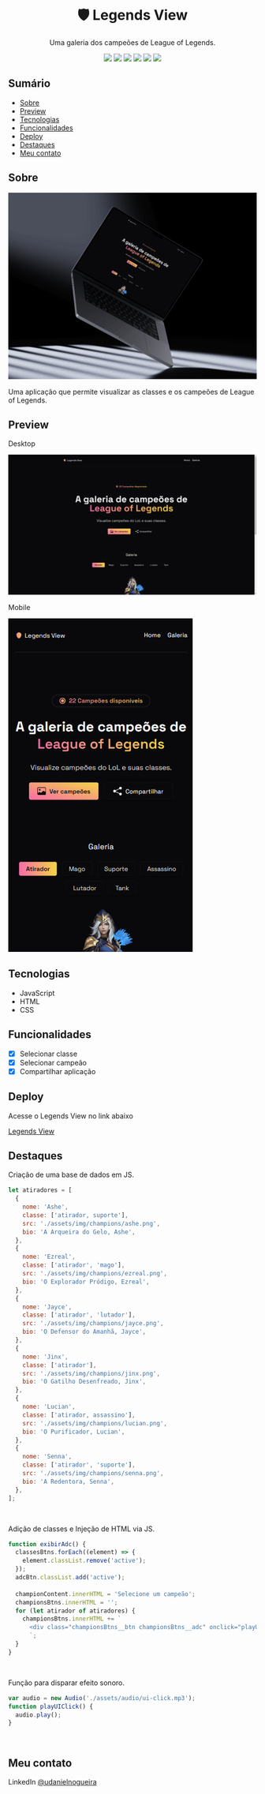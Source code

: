 <div align="center">
  <h1>🛡️ Legends View</h1>
  <p>Uma galeria dos campeões de League of Legends.</p>
  <img src="https://img.shields.io/github/languages/count/udanielnogueira/legends-view">
  <img src="https://img.shields.io/github/languages/top/udanielnogueira/legends-view">
  <img src="https://img.shields.io/github/languages/code-size/udanielnogueira/legends-view">
  <img src="https://img.shields.io/github/last-commit/udanielnogueira/legends-view">
  <img src="https://img.shields.io/github/deployments/udanielnogueira/legends-view/github-pages">
  <img src="https://img.shields.io/badge/responsive-yes-ff69b4">
</div>

## Sumário

- [Sobre](#about)
- [Preview](#preview)
- [Tecnologias](#built-with)
- [Funcionalidades](#key-features)
- [Deploy](#deploy)
- [Destaques](#highlights)
- [Meu contato](#contact)

<h2 id="about">Sobre</h2>

<img src="./assets/img/desktop-mockup.png">

Uma aplicação que permite visualizar as classes e os campeões de League of Legends.

<h2 id="preview">Preview</h2>

Desktop

![Desktop Preview](./assets/img/desktop.png 'Desktop Preview')

Mobile

<img src="./assets/img/mobile.png">

<h2 id="built-with">Tecnologias</h2>

- JavaScript
- HTML
- CSS

<h2 id="key-features">Funcionalidades</h2>

- [x] Selecionar classe
- [x] Selecionar campeão
- [x] Compartilhar aplicação

<h2 id="deploy">Deploy</h2>

Acesse o Legends View no link abaixo

[Legends View](https://udanielnogueira.github.io/legends-view/)

<h2 id="highlights">Destaques</h2>

Criação de uma base de dados em JS.

```js
let atiradores = [
  {
    nome: 'Ashe',
    classe: ['atirador, suporte'],
    src: './assets/img/champions/ashe.png',
    bio: 'A Arqueira do Gelo, Ashe',
  },
  {
    nome: 'Ezreal',
    classe: ['atirador', 'mago'],
    src: './assets/img/champions/ezreal.png',
    bio: 'O Explorador Pródigo, Ezreal',
  },
  {
    nome: 'Jayce',
    classe: ['atirador', 'lutador'],
    src: './assets/img/champions/jayce.png',
    bio: 'O Defensor do Amanhã, Jayce',
  },
  {
    nome: 'Jinx',
    classe: ['atirador'],
    src: './assets/img/champions/jinx.png',
    bio: 'O Gatilho Desenfreado, Jinx',
  },
  {
    nome: 'Lucian',
    classe: ['atirador, assassino'],
    src: './assets/img/champions/lucian.png',
    bio: 'O Purificador, Lucian',
  },
  {
    nome: 'Senna',
    classe: ['atirador', 'suporte'],
    src: './assets/img/champions/senna.png',
    bio: 'A Redentora, Senna',
  },
];
```

<br>

Adição de classes e Injeção de HTML via JS.

```js
function exibirAdc() {
  classesBtns.forEach((element) => {
    element.classList.remove('active');
  });
  adcBtn.classList.add('active');

  championContent.innerHTML = 'Selecione um campeão';
  championsBtns.innerHTML = '';
  for (let atirador of atiradores) {
    championsBtns.innerHTML += `
      <div class="championsBtns__btn championsBtns__adc" onclick="playUIClick(), exibirAdcImg(this)">${atirador.nome}</div>
      `;
  }
}
```

<br>

Função para disparar efeito sonoro.

```js
var audio = new Audio('./assets/audio/ui-click.mp3');
function playUIClick() {
  audio.play();
}
```

<br>

<h2 id="contact">Meu contato</h2>

LinkedIn [@udanielnogueira](https://www.linkedin.com/in/udanielnogueira/)
